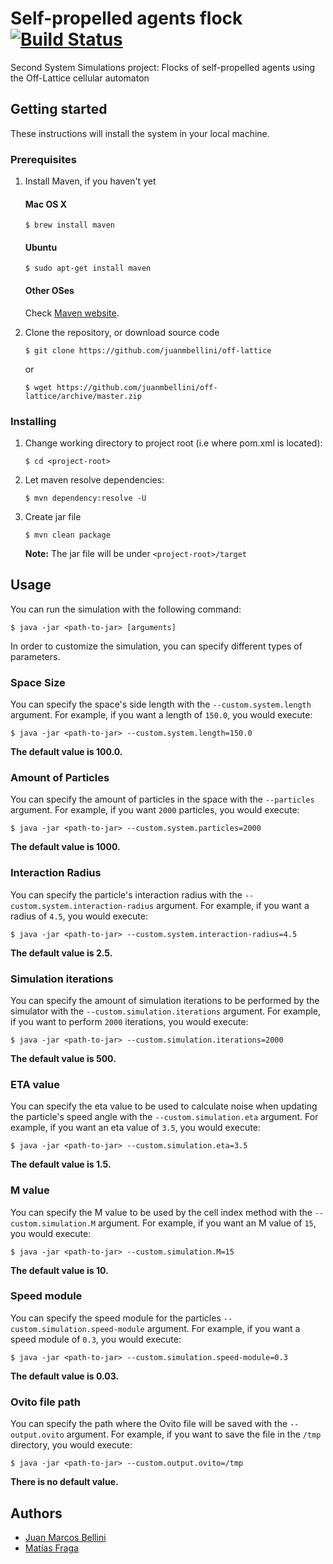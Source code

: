# Self-propelled agents flock [![Build Status](https://travis-ci.org/juanmbellini/off-lattice.svg?branch=master)](https://travis-ci.org/juanmbellini/off-lattice)

Second System Simulations project: Flocks of self-propelled agents using the Off-Lattice cellular automaton

## Getting started

These instructions will install the system in your local machine.

### Prerequisites

1. Install Maven, if you haven't yet
    #### Mac OS X

    ```
    $ brew install maven
    ```

    #### Ubuntu

    ```
    $ sudo apt-get install maven
    ```

    #### Other OSes
    Check [Maven website](https://maven.apache.org/install.html).

2. Clone the repository, or download source code

	```
	$ git clone https://github.com/juanmbellini/off-lattice
	```
	or
	
	```
	$ wget https://github.com/juanmbellini/off-lattice/archive/master.zip
	```

### Installing

1. Change working directory to project root (i.e where pom.xml is located):

    ```
    $ cd <project-root>
    ```

2. Let maven resolve dependencies:

    ```
    $ mvn dependency:resolve -U
    ```

3. Create jar file

    ```
    $ mvn clean package
    ```
    **Note:** The jar file will be under ``` <project-root>/target ```


## Usage

You can run the simulation with the following command:

```
$ java -jar <path-to-jar> [arguments]
```

In order to customize the simulation, you can specify different types of parameters.

### Space Size
You can specify the space's side length with the ```--custom.system.length``` argument.
For example, if you want a length of ```150.0```, you would execute:

```
$ java -jar <path-to-jar> --custom.system.length=150.0
```
**The default value is 100.0.**

### Amount of Particles
You can specify the amount of particles in the space with the ```--particles``` argument.
For example, if you want ```2000``` particles, you would execute:

```
$ java -jar <path-to-jar> --custom.system.particles=2000
```

**The default value is 1000.**

### Interaction Radius
You can specify the particle's interaction radius with the ```--custom.system.interaction-radius``` argument.
For example, if you want a radius of ```4.5```, you would execute:

```
$ java -jar <path-to-jar> --custom.system.interaction-radius=4.5
```

**The default value is 2.5.**

### Simulation iterations
You can specify the amount of simulation iterations to be performed by the simulator with the ```--custom.simulation.iterations``` argument.
For example, if you want to perform ```2000``` iterations, you would execute:

```
$ java -jar <path-to-jar> --custom.simulation.iterations=2000
```

**The default value is 500.**

### ETA value
You can specify the eta value to be used to calculate noise when updating the particle's speed angle with the ```--custom.simulation.eta``` argument.
For example, if you want an eta value of ```3.5```, you would execute:

```
$ java -jar <path-to-jar> --custom.simulation.eta=3.5
```

**The default value is 1.5.**

### M value
You can specify the M value to be used by the cell index method with the ```--custom.simulation.M``` argument.
For example, if you want an M value of ```15```, you would execute:

```
$ java -jar <path-to-jar> --custom.simulation.M=15
```

**The default value is 10.**

### Speed module
You can specify the speed module for the particles ```--custom.simulation.speed-module``` argument.
For example, if you want a speed module of ```0.3```, you would execute:

```
$ java -jar <path-to-jar> --custom.simulation.speed-module=0.3
```

**The default value is 0.03.**

### Ovito file path
You can specify the path where the Ovito file will be saved with the ```--output.ovito``` argument.
For example, if you want to save the file in the ```/tmp``` directory, you would execute:

```
$ java -jar <path-to-jar> --custom.output.ovito=/tmp
```

**There is no default value.**

## Authors

- [Juan Marcos Bellini](https://github.com/juanmbellini)
- [Matías Fraga](https://github.com/matifraga)
 